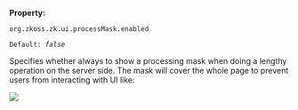 **Property:**

`org.zkoss.zk.ui.processMask.enabled`

`Default: `<i>`false`</i>

Specifies whether always to show a processing mask when doing a lengthy
operation on the server side. The mask will cover the whole page to
prevent users from interacting with UI like:

![](processing-mask-enabled.png)
